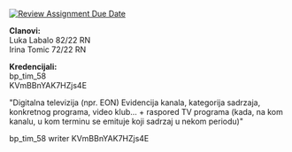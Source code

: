 [![Review Assignment Due Date](https://classroom.github.com/assets/deadline-readme-button-8d59dc4de5201274e310e4c54b9627a8934c3b88527886e3b421487c677d23eb.svg)](https://classroom.github.com/a/6hx3LrEQ)

**Clanovi:** \
Luka Labalo 82/22 RN \
Irina Tomic 72/22 RN

**Kredencijali:** \
bp_tim_58	\
KVmBBnYAK7HZjs4E	

"Digitalna televizija (npr. EON)
Evidencija kanala, kategorija sadrzaja, konkretnog programa, video klub... + raspored TV programa (kada, na kom kanalu, u kom terminu se emituje koji sadrzaj u nekom periodu)"


bp_tim_58	writer	KVmBBnYAK7HZjs4E
